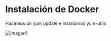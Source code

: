 # Instalación de Docker

Hacemos un yum update e instalamos yum-utils

![imagen1](/imagenes/imagen1)
